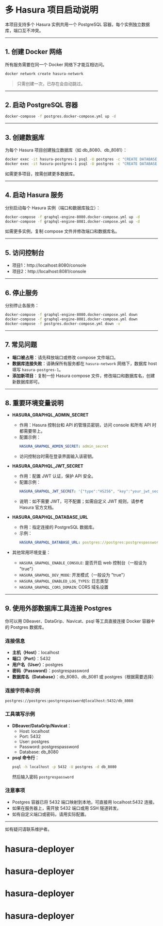 # 多 Hasura 项目启动说明

本项目支持多个 Hasura 实例共用一个 PostgreSQL 容器，每个实例独立数据库，端口互不冲突。

---

## 1. 创建 Docker 网络

所有服务需要在同一个 Docker 网络下才能互相访问。

```bash
docker network create hasura-network
```

> 只需创建一次，已存在会自动跳过。

---

## 2. 启动 PostgreSQL 容器

```bash
docker-compose -f postgres.docker-compose.yml up -d
```

---

## 3. 创建数据库

为每个 Hasura 项目创建独立数据库（如 db_8080、db_8081）：

```bash
docker exec -it hasura-postgres-1 psql -U postgres -c "CREATE DATABASE db_8080;"
docker exec -it hasura-postgres-1 psql -U postgres -c "CREATE DATABASE db_8081;"
```

如需更多项目，按需创建更多数据库。

---

## 4. 启动 Hasura 服务

分别启动每个 Hasura 实例（端口和数据库独立）：

```bash
docker-compose -f graphql-engine-8080.docker-compose.yml up -d
docker-compose -f graphql-engine-8081.docker-compose.yml up -d
```

如需更多实例，复制 compose 文件并修改端口和数据库名。

---

## 5. 访问控制台

- 项目1：http://localhost:8080/console
- 项目2：http://localhost:8081/console

---

## 6. 停止服务

分别停止各服务：

```bash
docker-compose -f graphql-engine-8080.docker-compose.yml down
docker-compose -f graphql-engine-8081.docker-compose.yml down
docker-compose -f postgres.docker-compose.yml down -v
```

---

## 7. 常见问题

- **端口被占用**：请先释放端口或修改 compose 文件端口。
- **数据库连接失败**：请确保所有服务都在 `hasura-network` 网络下，数据库 host 填写 `hasura-postgres-1`。
- **添加新项目**：复制一份 Hasura compose 文件，修改端口和数据库名，创建新数据库即可。

---

## 8. 重要环境变量说明

- **HASURA_GRAPHQL_ADMIN_SECRET**
  - 作用：Hasura 控制台和 API 的管理员密钥，访问 console 和所有 API 时都需要带上。
  - 配置示例：
    ```yaml
    HASURA_GRAPHQL_ADMIN_SECRET: admin_secret
    ```
  - 访问控制台时需在登录界面输入该密钥。

- **HASURA_GRAPHQL_JWT_SECRET**
  - 作用：配置 JWT 认证，保护 API 安全。
  - 配置示例：
    ```yaml
    HASURA_GRAPHQL_JWT_SECRET: '{"type":"HS256", "key":"your_jwt_secret_key"}'
    ```
  - 说明：如不需要 JWT，可不配置；如需自定义 JWT 规则，请参考 Hasura 官方文档。

- **HASURA_GRAPHQL_DATABASE_URL**
  - 作用：指定连接的 PostgreSQL 数据库。
  - 示例：
    ```yaml
    HASURA_GRAPHQL_DATABASE_URL: postgres://postgres:postgrespassword@hasura-postgres-1:5432/db_8080
    ```

- 其他常用环境变量：
  - `HASURA_GRAPHQL_ENABLE_CONSOLE`: 是否开启 web 控制台（一般设为 "true"）
  - `HASURA_GRAPHQL_DEV_MODE`: 开发模式（一般设为 "true"）
  - `HASURA_GRAPHQL_ENABLED_LOG_TYPES`: 日志类型
  - `HASURA_GRAPHQL_CORS_DOMAIN`: CORS 域名设置

---

## 9. 使用外部数据库工具连接 Postgres

你可以用 DBeaver、DataGrip、Navicat、psql 等工具直接连接 Docker 容器中的 Postgres 数据库。

### 连接信息
- **主机（Host）**：localhost
- **端口（Port）**：5432
- **用户名（User）**：postgres
- **密码（Password）**：postgrespassword
- **数据库名（Database）**：db_8080、db_8081 或 postgres（根据需要选择）

### 连接字符串示例
```
postgres://postgres:postgrespassword@localhost:5432/db_8080
```

### 工具填写示例
- **DBeaver/DataGrip/Navicat**：
  - Host: localhost
  - Port: 5432
  - User: postgres
  - Password: postgrespassword
  - Database: db_8080
- **psql 命令行**：
  ```bash
  psql -h localhost -p 5432 -U postgres -d db_8080
  ```
  然后输入密码 `postgrespassword`

### 注意事项
- Postgres 容器已将 5432 端口映射到本地，可直接用 localhost:5432 连接。
- 如果在服务器上，需开放 5432 端口或用 SSH 隧道转发。
- 如有自定义端口或密码，请用实际配置。

---

如有疑问请联系维护者。
# hasura-deployer
# hasura-deployer
# hasura-deployer
# hasura-deployer
